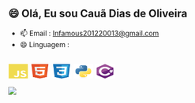 <h2>😄 Olá, Eu sou Cauã Dias de Oliveira</h2>


- 📫 Email : Infamous201220013@gmail.com
- 😄 Linguagem : <br>

<div style="display: inline_block"><br>
  <img align="center" alt="Magnus-Js" height="30" width="40" src="https://raw.githubusercontent.com/devicons/devicon/master/icons/javascript/javascript-plain.svg">
  <img align="center" alt="Magnus-HTML" height="30" width="40" src="https://raw.githubusercontent.com/devicons/devicon/master/icons/html5/html5-original.svg">
  <img align="center" alt="Magnus-CSS" height="30" width="40" src="https://raw.githubusercontent.com/devicons/devicon/master/icons/css3/css3-original.svg">
  <img align="center" alt="Magnus-Python" height="30" width="40" src="https://raw.githubusercontent.com/devicons/devicon/master/icons/python/python-original.svg">
  <img align="center" alt="Magnus-Csharp" height="30" width="40" src="https://raw.githubusercontent.com/devicons/devicon/master/icons/csharp/csharp-original.svg">
</div>

<br>

<div align="left">
  <a href="https://github.com/CauaTech">
  <img height="180em" src="https://github-readme-stats.vercel.app/api?username=CauaTech&show_icons=true&theme=dark&include_all_commits=true&count_private=true"/>
</div>
